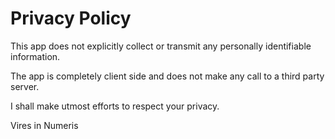 # Privacy Policy

This app does not explicitly collect or transmit any personally identifiable information.

The app is completely client side and does not make any call to a third party server. 

I shall make utmost efforts to respect your privacy.

Vires in Numeris
